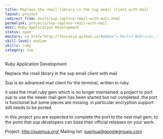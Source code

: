 ```yaml
---
title: Replace the rmail library in the sup email client with mail
layout: project
redirect_from: posts/sup-replace-rmail-with-mail.html
permalink: projects/sup-replace-rmail-with-mail
desc: Ruby Application Development
status: open
mentors: <a href="http://fossasia.github.io/#embee"> Martin Bähr</a>, sup developers
skill-level: medium
skills: ruby
category: sup
---
```

Ruby Application Development


Replace the rmail library in the sup email client with mail


Sup is an advanced mail client for the terminal, written in ruby.

it uses the rmail ruby gem which is no longer maintained.
a project to port sup to use the newer mail gem has been started but not completed.
the port is functional but some pieces are missing. in particular encryption
support still needs to be ported.

in this project you are expected to complete the port to the new mail gem, to
the point that sup developers can base their official releases on your work.

Project: http://supmua.org/
Mailing list: supmua@googlegroups.com
